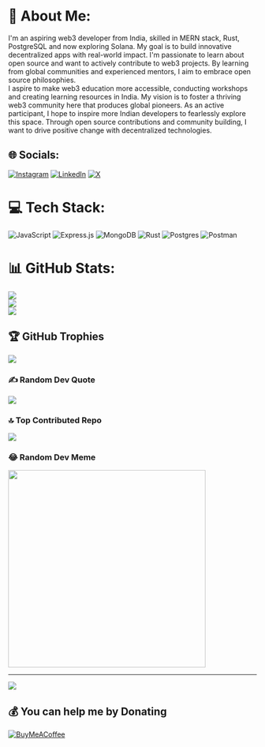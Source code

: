# 💫 About Me:
I'm an aspiring web3 developer from India, skilled in MERN stack, Rust, PostgreSQL and now exploring Solana. My goal is to build innovative decentralized apps with real-world impact. I'm passionate to learn about open source and want to actively contribute to web3 projects. By learning from global communities and experienced mentors, I aim to embrace open source philosophies.<br>I aspire to make web3 education more accessible, conducting workshops and creating learning resources in India. My vision is to foster a thriving web3 community here that produces global pioneers. As an active participant, I hope to inspire more Indian developers to fearlessly explore this space. Through open source contributions and community building, I want to drive positive change with decentralized technologies.


## 🌐 Socials:
[![Instagram](https://img.shields.io/badge/Instagram-%23E4405F.svg?logo=Instagram&logoColor=white)](https://instagram.com/Ravhit.dhh) [![LinkedIn](https://img.shields.io/badge/LinkedIn-%230077B5.svg?logo=linkedin&logoColor=white)](https://linkedin.com/in/https://www.linkedin.com/in/rachit-srivastava-62145b210/) [![X](https://img.shields.io/badge/X-black.svg?logo=X&logoColor=white)](https://x.com/Rachit_twts) 

# 💻 Tech Stack:
![JavaScript](https://img.shields.io/badge/javascript-%23323330.svg?style=for-the-badge&logo=javascript&logoColor=%23F7DF1E) ![Express.js](https://img.shields.io/badge/express.js-%23404d59.svg?style=for-the-badge&logo=express&logoColor=%2361DAFB) ![MongoDB](https://img.shields.io/badge/MongoDB-%234ea94b.svg?style=for-the-badge&logo=mongodb&logoColor=white) ![Rust](https://img.shields.io/badge/rust-%23000000.svg?style=for-the-badge&logo=rust&logoColor=white) ![Postgres](https://img.shields.io/badge/postgres-%23316192.svg?style=for-the-badge&logo=postgresql&logoColor=white) ![Postman](https://img.shields.io/badge/Postman-FF6C37?style=for-the-badge&logo=postman&logoColor=white)
# 📊 GitHub Stats:
![](https://github-readme-stats.vercel.app/api?username=RachitSrivastava12&theme=dark&hide_border=false&include_all_commits=false&count_private=false)<br/>
![](https://github-readme-streak-stats.herokuapp.com/?user=RachitSrivastava12&theme=dark&hide_border=false)<br/>
![](https://github-readme-stats.vercel.app/api/top-langs/?username=RachitSrivastava12&theme=dark&hide_border=false&include_all_commits=false&count_private=false&layout=compact)

## 🏆 GitHub Trophies
![](https://github-profile-trophy.vercel.app/?username=RachitSrivastava12&theme=radical&no-frame=false&no-bg=true&margin-w=4)

### ✍️ Random Dev Quote
![](https://quotes-github-readme.vercel.app/api?type=horizontal&theme=radical)

### 🔝 Top Contributed Repo
![](https://github-contributor-stats.vercel.app/api?username=RachitSrivastava12&limit=5&theme=dark&combine_all_yearly_contributions=true)

### 😂 Random Dev Meme
<img src='https://randommeme-five.vercel.app/' style="height: 400px;"/>

---
[![](https://visitcount.itsvg.in/api?id=RachitSrivastava12&icon=0&color=0)](https://visitcount.itsvg.in)

  ## 💰 You can help me by Donating
  [![BuyMeACoffee](https://img.shields.io/badge/Buy%20Me%20a%20Coffee-ffdd00?style=for-the-badge&logo=buy-me-a-coffee&logoColor=black)](https://buymeacoffee.com/Racsri) 

  
<!-- Proudly created with GPRM ( https://gprm.itsvg.in ) -->
